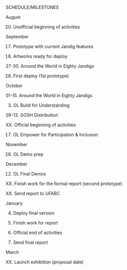 
SCHEDULE/MILESTONES


August

  20. Unofficial beginning of activities


September

  17. Prototype with current Jandig features

  27. Artworks ready for deploy
  
  27-30. Around the World in Eighty Jandigs

  28. First deploy (1st prototype)


October

  01-15. Around the World in Eighty Jandigs

  03. OL Build for Understanding 

  09-13. GOSH Distribution

  XX. Official beginning of activities

  17. OL Empower for Participation & Inclusion


November

  28. OL Demo prep


December

  12. OL Final Demos

  XX. Finish work for the formal report (second prototype) 

  XX. Send report to UFABC


January

  04. Deploy final version

  09. Finish work for report

  17. Official end of activities

  17. Send final report


March

  XX. Launch exhibition (proposal date)
